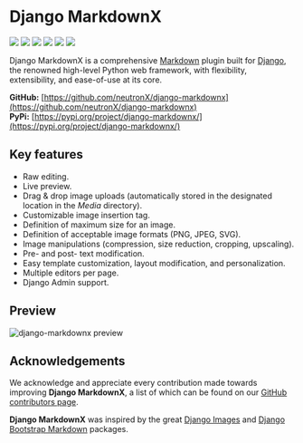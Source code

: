 # Django MarkdownX

![](https://img.shields.io/pypi/v/django-markdownx.svg)
![](https://img.shields.io/pypi/status/django-markdownx.svg)
![](https://img.shields.io/travis/neutronX/django-markdownx.svg)
![](https://img.shields.io/pypi/pyversions/django-markdownx.svg)
![](https://img.shields.io/badge/Django-1.8%20...%202.1-green.svg)
![](https://img.shields.io/pypi/l/django-markdownx.svg)

Django MarkdownX is a comprehensive [Markdown](https://en.wikipedia.org/wiki/Markdown) plugin built for [Django](https://www.djangoproject.com), the renowned high-level Python web framework, with flexibility, extensibility, and ease-of-use at its core.

**GitHub:** [https://github.com/neutronX/django-markdownx](https://github.com/neutronX/django-markdownx)<br>
**PyPi:** [https://pypi.org/project/django-markdownx/](https://pypi.org/project/django-markdownx/)

## Key features

* Raw editing.
* Live preview.
* Drag & drop image uploads (automatically stored in the designated location in the *Media* directory).
* Customizable image insertion tag.
* Definition of maximum size for an image.
* Definition of acceptable image formats (PNG, JPEG, SVG).
* Image manipulations (compression, size reduction, cropping, upscaling).
* Pre- and post- text modification.
* Easy template customization, layout modification, and personalization.
* Multiple editors per page.
* Django Admin support.

## Preview

![django-markdownx preview](https://github.com/neutronX/django-markdownx/raw/master/django-markdownx-preview.gif?raw=true)

## Acknowledgements

We acknowledge and appreciate every contribution made towards improving **Django MarkdownX**, a list of which can be
found on our [GitHub contributors page](https://github.com/adi-/django-markdownx/graphs/contributors).

**Django MarkdownX** was inspired by the great [Django Images](https://github.com/mirumee/django-images) and
[Django Bootstrap Markdown](https://github.com/aj-may/django-bootstrap-markdown) packages.
